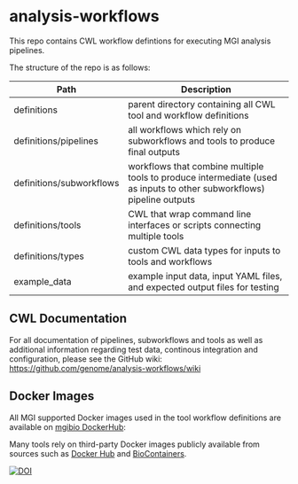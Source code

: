 # analysis-workflows

This repo contains CWL workflow defintions for executing MGI analysis pipelines. 

The structure of the repo is as follows:

| Path | Description |
| --- | --- |
| definitions | parent directory containing all CWL tool and workflow definitions |
| definitions/pipelines | all workflows which rely on subworkflows and tools to produce final outputs |
| definitions/subworkflows | workflows that combine multiple tools to produce intermediate (used as inputs to other subworkflows) pipeline outputs |
| definitions/tools | CWL that wrap command line interfaces or scripts connecting multiple tools |
| definitions/types | custom CWL data types for inputs to tools and workflows |
| example_data | example input data, input YAML files, and expected output files for testing |

## CWL Documentation

For all documentation of pipelines, subworkflows and tools as well as additional information regarding test data, continous integration and configuration, please see the GitHub wiki:
https://github.com/genome/analysis-workflows/wiki

## Docker Images

All MGI supported Docker images used in the tool workflow definitions are available on [mgibio DockerHub](https://hub.docker.com/u/mgibio/): 

Many tools rely on third-party Docker images publicly available from sources such as [Docker Hub](https://hub.docker.com) and [BioContainers](https://biocontainers.pro).


[![DOI](https://zenodo.org/badge/64162512.svg)](https://zenodo.org/badge/latestdoi/64162512)

